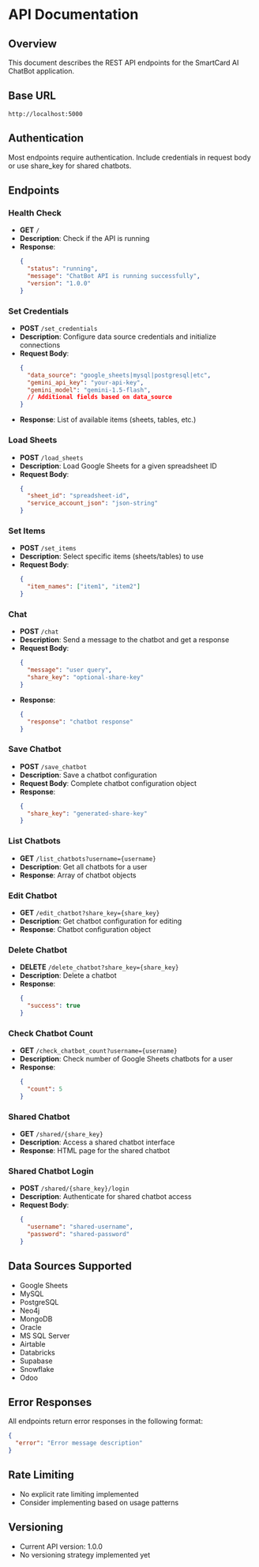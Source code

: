 # API Documentation

## Overview
This document describes the REST API endpoints for the SmartCard AI ChatBot application.

## Base URL
```
http://localhost:5000
```

## Authentication
Most endpoints require authentication. Include credentials in request body or use share_key for shared chatbots.

## Endpoints

### Health Check
- **GET** `/`
- **Description**: Check if the API is running
- **Response**:
  ```json
  {
    "status": "running",
    "message": "ChatBot API is running successfully",
    "version": "1.0.0"
  }
  ```

### Set Credentials
- **POST** `/set_credentials`
- **Description**: Configure data source credentials and initialize connections
- **Request Body**:
  ```json
  {
    "data_source": "google_sheets|mysql|postgresql|etc",
    "gemini_api_key": "your-api-key",
    "gemini_model": "gemini-1.5-flash",
    // Additional fields based on data_source
  }
  ```
- **Response**: List of available items (sheets, tables, etc.)

### Load Sheets
- **POST** `/load_sheets`
- **Description**: Load Google Sheets for a given spreadsheet ID
- **Request Body**:
  ```json
  {
    "sheet_id": "spreadsheet-id",
    "service_account_json": "json-string"
  }
  ```

### Set Items
- **POST** `/set_items`
- **Description**: Select specific items (sheets/tables) to use
- **Request Body**:
  ```json
  {
    "item_names": ["item1", "item2"]
  }
  ```

### Chat
- **POST** `/chat`
- **Description**: Send a message to the chatbot and get a response
- **Request Body**:
  ```json
  {
    "message": "user query",
    "share_key": "optional-share-key"
  }
  ```
- **Response**:
  ```json
  {
    "response": "chatbot response"
  }
  ```

### Save Chatbot
- **POST** `/save_chatbot`
- **Description**: Save a chatbot configuration
- **Request Body**: Complete chatbot configuration object
- **Response**:
  ```json
  {
    "share_key": "generated-share-key"
  }
  ```

### List Chatbots
- **GET** `/list_chatbots?username={username}`
- **Description**: Get all chatbots for a user
- **Response**: Array of chatbot objects

### Edit Chatbot
- **GET** `/edit_chatbot?share_key={share_key}`
- **Description**: Get chatbot configuration for editing
- **Response**: Chatbot configuration object

### Delete Chatbot
- **DELETE** `/delete_chatbot?share_key={share_key}`
- **Description**: Delete a chatbot
- **Response**:
  ```json
  {
    "success": true
  }
  ```

### Check Chatbot Count
- **GET** `/check_chatbot_count?username={username}`
- **Description**: Check number of Google Sheets chatbots for a user
- **Response**:
  ```json
  {
    "count": 5
  }
  ```

### Shared Chatbot
- **GET** `/shared/{share_key}`
- **Description**: Access a shared chatbot interface
- **Response**: HTML page for the shared chatbot

### Shared Chatbot Login
- **POST** `/shared/{share_key}/login`
- **Description**: Authenticate for shared chatbot access
- **Request Body**:
  ```json
  {
    "username": "shared-username",
    "password": "shared-password"
  }
  ```

## Data Sources Supported
- Google Sheets
- MySQL
- PostgreSQL
- Neo4j
- MongoDB
- Oracle
- MS SQL Server
- Airtable
- Databricks
- Supabase
- Snowflake
- Odoo

## Error Responses
All endpoints return error responses in the following format:
```json
{
  "error": "Error message description"
}
```

## Rate Limiting
- No explicit rate limiting implemented
- Consider implementing based on usage patterns

## Versioning
- Current API version: 1.0.0
- No versioning strategy implemented yet
